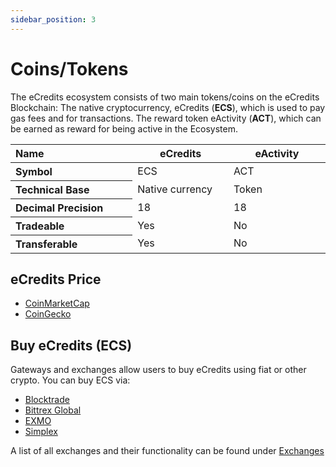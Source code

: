 ```yaml
---
sidebar_position: 3
---
```


# Coins/Tokens

The eCredits ecosystem consists of two main tokens/coins on the eCredits Blockchain: The native 
cryptocurrency, eCredits (**ECS**), which is used to pay gas fees and for transactions. The reward token eActivity (**ACT**),
which can be earned as reward for being active in the Ecosystem.

<table>
<thead>
<tr><th align="left" width="250">Name</th><th width="200">eCredits</th><th width="200">eActivity</th></tr>
</thead>
<tbody>
<tr><th align="left">Symbol</th><td>ECS</td><td>ACT</td></tr>
<tr><th align="left">Technical Base</th><td>Native currency</td><td>Token</td></tr>
<tr><th align="left">Decimal Precision</th><td>18</td><td>18</td></tr>
<tr><th align="left">Tradeable</th><td>Yes</td><td>No</td></tr>
<tr><th align="left">Transferable</th><td>Yes</td><td>No</td></tr>
</tbody>
</table>

## eCredits Price

- [CoinMarketCap](https://coinmarketcap.com/currencies/ecredits/)
- [CoinGecko](https://www.coingecko.com/en/coins/ecredits)

## Buy eCredits (ECS)

Gateways and exchanges allow users to buy eCredits using fiat or other crypto. You can buy ECS via:

- [Blocktrade](https://blocktrade.com)
- [Bittrex Global](https://bittrex.com) 
- [EXMO](https://exmo.com/)
- [Simplex](https://buy.simplex.com/?crypto=ECS)

A list of all exchanges and their functionality can be found under [Exchanges](/docs/ecredits_ecosystem/exchanges.md)